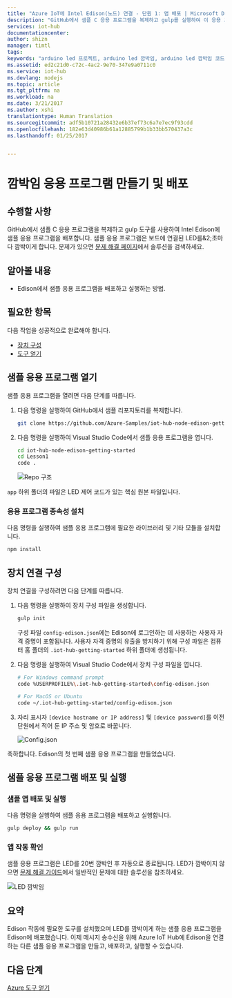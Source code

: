 ```yaml
---
title: "Azure IoT에 Intel Edison(노드) 연결 - 단원 1: 앱 배포 | Microsoft Docs"
description: "GitHub에서 샘플 C 응용 프로그램을 복제하고 gulp를 실행하여 이 응용 프로그램을 Intel Edison 보드에 배포합니다. 이 샘플 응용 프로그램은 보드에 연결된 LED를&2;초마다 깜박이게 합니다."
services: iot-hub
documentationcenter: 
author: shizn
manager: timtl
tags: 
keywords: "arduino led 프로젝트, arduino led 깜박임, arduino led 깜박임 코드, arduino 깜박임 프로그램, arduino 깜박임 예제"
ms.assetid: ed2c21d0-c72c-4ac2-9e70-347e9a0711c0
ms.service: iot-hub
ms.devlang: nodejs
ms.topic: article
ms.tgt_pltfrm: na
ms.workload: na
ms.date: 3/21/2017
ms.author: xshi
translationtype: Human Translation
ms.sourcegitcommit: adf5b10721a28432e6b37ef73c6a7e7ec9f93cdd
ms.openlocfilehash: 182e63d40986b61a12885799b1b33bb570437a3c
ms.lasthandoff: 01/25/2017


---
```

# <a name="create-and-deploy-the-blink-application"></a>깜박임 응용 프로그램 만들기 및 배포
## <a name="what-you-will-do"></a>수행할 사항
GitHub에서 샘플 C 응용 프로그램을 복제하고 gulp 도구를 사용하여 Intel Edison에 샘플 응용 프로그램을 배포합니다. 샘플 응용 프로그램은 보드에 연결된 LED를&2;초마다 깜박이게 합니다. 문제가 있으면 [문제 해결 페이지][troubleshooting]에서 솔루션을 검색하세요.

## <a name="what-you-will-learn"></a>알아볼 내용
* Edison에서 샘플 응용 프로그램을 배포하고 실행하는 방법.

## <a name="what-you-need"></a>필요한 항목
다음 작업을 성공적으로 완료해야 합니다.

* [장치 구성][configure-your-device]
* [도구 얻기][get-the-tools]

## <a name="open-the-sample-application"></a>샘플 응용 프로그램 열기
샘플 응용 프로그램을 열려면 다음 단계를 따릅니다.

1. 다음 명령을 실행하여 GitHub에서 샘플 리포지토리를 복제합니다.

   ```bash
   git clone https://github.com/Azure-Samples/iot-hub-node-edison-getting-started.git
   ```
2. 다음 명령을 실행하여 Visual Studio Code에서 샘플 응용 프로그램을 엽니다.

   ```bash
   cd iot-hub-node-edison-getting-started
   cd Lesson1
   code .
   ```

   ![Repo 구조][repo-structure]

`app` 하위 폴더의 파일은 LED 제어 코드가 있는 핵심 원본 파일입니다.

### <a name="install-application-dependencies"></a>응용 프로그램 종속성 설치
다음 명령을 실행하여 샘플 응용 프로그램에 필요한 라이브러리 및 기타 모듈을 설치합니다.

```bash
npm install
```

## <a name="configure-the-device-connection"></a>장치 연결 구성
장치 연결을 구성하려면 다음 단계를 따릅니다.

1. 다음 명령을 실행하여 장치 구성 파일을 생성합니다.

   ```bash
   gulp init
   ```

   구성 파일 `config-edison.json`에는 Edison에 로그인하는 데 사용하는 사용자 자격 증명이 포함됩니다. 사용자 자격 증명의 유출을 방지하기 위해 구성 파일은 컴퓨터 홈 폴더의 `.iot-hub-getting-started` 하위 폴더에 생성됩니다.

2. 다음 명령을 실행하여 Visual Studio Code에서 장치 구성 파일을 엽니다.

   ```bash
   # For Windows command prompt
   code %USERPROFILE%\.iot-hub-getting-started\config-edison.json

   # For MacOS or Ubuntu
   code ~/.iot-hub-getting-started/config-edison.json
   ```

3. 자리 표시자 `[device hostname or IP address]` 및 `[device password]`를 이전 단원에서 적어 둔 IP 주소 및 암호로 바꿉니다.

   ![Config.json](media/iot-hub-intel-edison-lessons/lesson1/vscode-config-mac.png)

축하합니다. Edison의 첫 번째 샘플 응용 프로그램을 만들었습니다.

## <a name="deploy-and-run-the-sample-application"></a>샘플 응용 프로그램 배포 및 실행

### <a name="deploy-and-run-the-sample-app"></a>샘플 앱 배포 및 실행
다음 명령을 실행하여 샘플 응용 프로그램을 배포하고 실행합니다.

```bash
gulp deploy && gulp run
```

### <a name="verify-the-app-works"></a>앱 작동 확인
샘플 응용 프로그램은 LED를 20번 깜박인 후 자동으로 종료됩니다. LED가 깜박이지 않으면 [문제 해결 가이드][troubleshooting]에서 일반적인 문제에 대한 솔루션을 참조하세요.

![LED 깜박임][led-blinking]

## <a name="summary"></a>요약
Edison 작동에 필요한 도구를 설치했으며 LED를 깜박이게 하는 샘플 응용 프로그램을 Edison에 배포했습니다. 이제 메시지 송수신을 위해 Azure IoT Hub에 Edison을 연결하는 다른 샘플 응용 프로그램을 만들고, 배포하고, 실행할 수 있습니다.

## <a name="next-steps"></a>다음 단계
[Azure 도구 얻기][get-the-azure-tools]

<!-- Images and links -->

[troubleshooting]: iot-hub-intel-edison-kit-node-troubleshooting.md
[Configure-your-device]: iot-hub-intel-edison-kit-node-lesson1-configure-your-device.md
[get-the-tools]: iot-hub-intel-edison-kit-node-lesson1-get-the-tools-win32.md
[repo-structure]: media/iot-hub-intel-edison-lessons/lesson1/repo_structure.png
[led-blinking]: media/iot-hub-intel-edison-lessons/lesson1/led_blinking.png
[get-the-azure-tools]: iot-hub-intel-edison-kit-node-lesson2-get-azure-tools-win32.md


